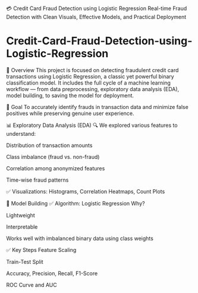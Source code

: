 💳 Credit Card Fraud Detection using Logistic Regression
Real-time Fraud Detection with Clean Visuals, Effective Models, and Practical Deployment

# Credit-Card-Fraud-Detection-using-Logistic-Regression
📌 Overview This project is focused on detecting fraudulent credit card transactions using Logistic Regression, a classic yet powerful binary classification model. It includes the full cycle of a machine learning workflow — from data preprocessing, exploratory data analysis (EDA), model building, to saving the model for deployment.

🚀 Goal
To accurately identify frauds in transaction data and minimize false positives while preserving genuine user experience.

📊 Exploratory Data Analysis (EDA)
🔍 We explored various features to understand:

Distribution of transaction amounts

Class imbalance (fraud vs. non-fraud)

Correlation among anonymized features

Time-wise fraud patterns

✅ Visualizations: Histograms, Correlation Heatmaps, Count Plots

🧠 Model Building
✅ Algorithm: Logistic Regression
Why?

Lightweight

Interpretable

Works well with imbalanced binary data using class weights

✅ Key Steps
Feature Scaling

Train-Test Split

Accuracy, Precision, Recall, F1-Score

ROC Curve and AUC
